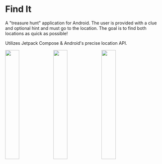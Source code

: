 # Find It

A "treasure hunt" application for Android. The user is provided with a clue and optional hint and must go to the location. The goal is to find both locations as quick as possible!

Utilizes Jetpack Compose & Android's precise location API.

<image src="https://github.com/user-attachments/assets/9d103cae-746f-45f2-9cb5-3847fd673e52" width="30%" />

<image src="https://github.com/user-attachments/assets/7482d682-c333-4a1b-bae9-4d0aa7eda7af" width="30%" />

<image src="https://github.com/user-attachments/assets/5753d9eb-e8ef-4f65-96cb-31c41f0d03b2" width="30%" />


